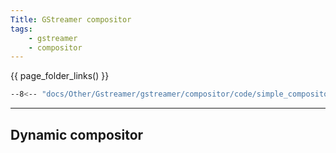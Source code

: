 ```yaml
---
Title: GStreamer compositor
tags:
    - gstreamer
    - compositor
---
```


{{ page_folder_links() }}

```bash title="simple pipe with compositor"
--8<-- "docs/Other/Gstreamer/gstreamer/compositor/code/simple_compositor.sh"
```

---

## Dynamic compositor

